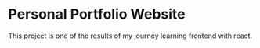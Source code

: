 # Personal Portfolio Website
This project is one of the results of my journey learning frontend with react.
